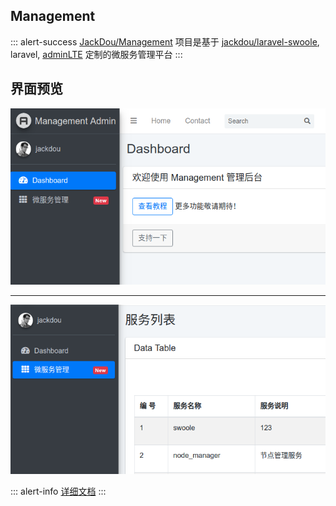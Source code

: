 ## Management

::: alert-success
[JackDou/Management](https://github.com/jhabc1314/management) 项目是基于 [jackdou/laravel-swoole](https://github.com/jhabc1314/laravel-swoole), laravel, [adminLTE](https://github.com/ColorlibHQ/AdminLTE) 定制的微服务管理平台
:::

## 界面预览

![首页](./img/management_home.png)

<hr>

![服务管理](./img/management_server.png)

::: alert-info
[详细文档](http://www.jackdou.top/#!md/document.md)
:::
